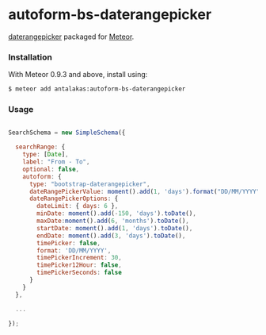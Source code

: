 autoform-bs-daterangepicker
====================
[daterangepicker](https://github.com/dangrossman/bootstrap-daterangepicker/) packaged for [Meteor](http://meteor.com).

### Installation

With Meteor 0.9.3 and above, install using:

```sh
$ meteor add antalakas:autoform-bs-daterangepicker
```


### Usage

```js

SearchSchema = new SimpleSchema({

  searchRange: {
    type: [Date],
    label: "From - To",
    optional: false,
    autoform: {
      type: "bootstrap-daterangepicker",
      dateRangePickerValue: moment().add(1, 'days').format("DD/MM/YYYY") + " - " + moment().add(3, 'days').format("DD/MM/YYYY"),
      dateRangePickerOptions: {
        dateLimit: { days: 6 },
        minDate: moment().add(-150, 'days').toDate(),
        maxDate:moment().add(6, 'months').toDate(),
        startDate: moment().add(1, 'days').toDate(),
        endDate: moment().add(3, 'days').toDate(),
        timePicker: false,
        format: 'DD/MM/YYYY',
        timePickerIncrement: 30,
        timePicker12Hour: false,
        timePickerSeconds: false
      }
    }
  },

  ...

});

```
